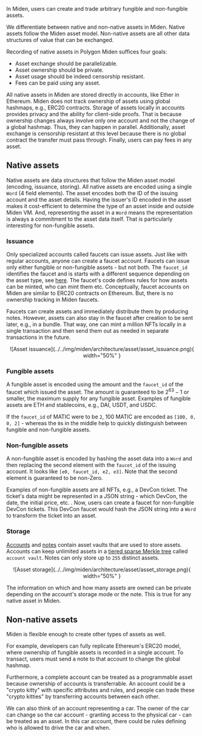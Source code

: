 In Miden, users can create and trade arbitrary fungible and non-fungible assets.

We differentiate between native and non-native assets in Miden. Native assets follow the Miden asset model. Non-native assets are all other data structures of value that can be exchanged.

Recording of native assets in Polygon Miden suffices four goals:

* Asset exchange should be parallelizable.
* Asset ownership should be private.
* Asset usage should be indeed censorship resistant.
* Fees can be paid using any asset.

All native assets in Miden are stored directly in accounts, like Ether in Ethereum. Miden does not track ownership of assets using global hashmaps, e.g., ERC20 contracts. Storage of assets locally in accounts provides privacy and the ability for client-side proofs. That is because ownership changes always involve only one account and not the change of a global hashmap. Thus, they can happen in parallel. Additionally, asset exchange is censorship resistant at this level because there is no global contract the transfer must pass through. Finally, users can pay fees in any asset.

## Native assets

Native assets are data structures that follow the Miden asset model (encoding, issuance, storing). All native assets are encoded using a single `Word` (4 field elements). The asset encodes both the ID of the issuing account and the asset details. Having the issuer's ID encoded in the asset makes it cost-efficient to determine the type of an asset inside and outside Miden VM. And, representing the asset in a `Word` means the representation is always a commitment to the asset data itself. That is particularly interesting for non-fungible assets.

### Issuance

Only specialized accounts called faucets can issue assets. Just like with regular accounts, anyone can create a faucet account. Faucets can issue only either fungible or non-fungible assets - but not both. The `faucet_id` identifies the faucet and is starts with a different sequence depending on the asset type, see [here](./accounts/#account-id). The faucet's code defines rules for how assets can be minted, who can mint them etc. Conceptually, faucet accounts on Miden are similar to ERC20 contracts on Ethereum. But, there is no ownership tracking in Miden faucets.

Faucets can create assets and immediately distribute them by producing notes. However, assets can also stay in the faucet after creation to be sent later, e.g., in a bundle. That way, one can mint a million NFTs locally in a single transaction and then send them out as needed in separate transactions in the future.

<center>
![Asset issuance](../../img/miden/architecture/asset/asset_issuance.png){ width="50%" }
</center>

### Fungible assets

A fungible asset is encoded using the amount and the `faucet_id` of the faucet which issued the asset. The amount is guaranteed to be  $2^{63} - 1$ or smaller, the maximum supply for any fungible asset. Examples of fungible assets are ETH and stablecoins, e.g., DAI, USDT, and USDC.

If the `faucet_id` of MATIC were to be `2`, 100 MATIC are encoded as `[100, 0, 0, 2]` - whereas the `0`s in the middle help to quickly distinguish between fungible and non-fungible assets.

### Non-fungible assets

A non-fungible asset is encoded by hashing the asset data into a `Word` and then replacing the second element with the `faucet_id` of the issuing account. It looks like `[e0, faucet_id, e2, e3]`. Note that the second element is guaranteed to be non-Zero.

Examples of non-fungible assets are all NFTs, e.g., a DevCon ticket. The ticket's data might be represented in a JSON string - which DevCon, the date, the initial price, etc. . Now, users can create a faucet for non-fungible DevCon tickets. This DevCon faucet would hash the JSON string into a `Word` to transform the ticket into an asset.

### Storage

[Accounts](./accounts) and [notes](./notes) contain asset vaults that are used to store assets. Accounts can keep unlimited assets in a [tiered sparse Merkle tree](../crypto-primitives/tsmt) called `account vault`. Notes can only store up to `255` distinct assets.

<center>
![Asset storage](../../img/miden/architecture/asset/asset_storage.png){ width="50%" }
</center>

The information on which and how many assets are owned can be private depending on the account's storage mode or the note. This is true for any native asset in Miden.

## Non-native assets

Miden is flexible enough to create other types of assets as well.

For example, developers can fully replicate Ethereum's ERC20 model, where ownership of fungible assets is recorded in a single account. To transact, users must send a note to that account to change the global hashmap.

Furthermore, a complete account can be treated as a programmable asset because ownership of accounts is transferrable. An account could be a "crypto kitty" with specific attributes and rules, and people can trade these "crypto kitties" by transferring accounts between each other.

We can also think of an account representing a car. The owner of the car can change so the car account - granting access to the physical car - can be treated as an asset. In this car account, there could be rules defining who is allowed to drive the car and when.
